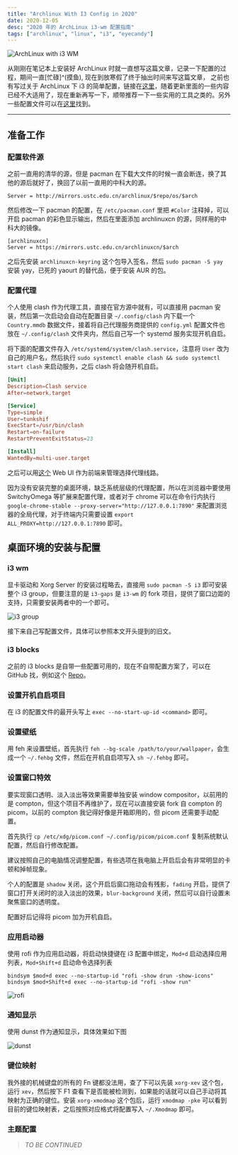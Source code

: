 ```yaml
---
title: "Archlinux With I3 Config in 2020"
date: 2020-12-05
desc: "2020 年的 ArchLinux i3-wm 配置指南"
tags: ["archlinux", "linux", "i3", "eyecandy"]
---
```



![ArchLinux with i3 WM](https://i.loli.net/2021/01/23/BCrkQaVDKloiv6y.png)

从刚刚在笔记本上安装好 ArchLinux 时就一直想写这篇文章，记录一下配置的过程，期间一直[忙碌]^(摸鱼), 现在到放寒假了终于抽出时间来写这篇文章，
之前也有写过关于 ArchLinux 下 i3 的简单配置，链接在[这里][0]，随着更新里面的一些内容已经不大适用了，现在重新再写一下，顺带推荐一下一些实用的工具之类的。另外一些配置文件可以在[这里][1]找到。

---

## 准备工作

### 配置软件源

之前一直用的清华的源，但是 pacman 在下载大文件的时候一直会断连，换了其他的源后就好了，换回了以前一直用的中科大的源。

```
Server = http://mirrors.ustc.edu.cn/archlinux/$repo/os/$arch
```

然后修改一下 pacman 的配置，在 `/etc/pacman.conf` 里把 `#Color` 注释掉，可以开启 pacman 的彩色显示输出，然后在里面添加 archlinuxcn 的源，同样用的中科大的镜像。

```
[archlinuxcn]
Server = https://mirrors.ustc.edu.cn/archlinuxcn/$arch
```

之后先安装 `archlinuxcn-keyring` 这个包导入签名，然后 `sudo pacman -S yay` 安装 yay，已死的 yaourt 的替代品，便于安装 AUR 的包。

### 配置代理

个人使用 clash 作为代理工具，直接在官方源中就有，可以直接用 pacman 安装，然后第一次启动会自动在配置目录 `~/.config/clash` 内下载一个 `Country.mmdb` 数据文件，接着将自己代理服务商提供的 `config.yml` 配置文件也放在 `~/.config/clash` 文件夹内，然后自己写一个 systemd 服务实现开机自启。

将下面的配置文件存入 `/etc/systemd/system/clash.service`，注意将 `User` 改为自己的用户名，然后执行 `sudo systemctl enable clash && sudo systemctl start clash` 来启动服务，之后 clash 将会随开机自启。

```conf
[Unit]
Description=Clash service
After=network.target

[Service]
Type=simple
User=tunkshif
ExecStart=/usr/bin/clash
Restart=on-failure
RestartPreventExitStatus=23

[Install]
WantedBy=multi-user.target
```

之后可以用[这个][2] Web UI 作为前端来管理选择代理线路。

因为没有安装完整的桌面环境，缺乏系统层级的代理配置，所以在浏览器中要使用 SwitchyOmega 等扩展来配置代理，或者对于 chrome 可以在命令行内执行 `google-chrome-stable --proxy-server="http://127.0.0.1:7890"` 来配置浏览器的全局代理，对于终端内只需要设置 `export ALL_PROXY=http://127.0.0.1:7890` 即可。

## 桌面环境的安装与配置

### i3 wm

显卡驱动和 Xorg Server 的安装过程略去，直接用 `sudo pacman -S i3` 即可安装整个 i3 group，但要注意的是 `i3-gaps` 是 `i3-wm` 的 fork 项目，提供了窗口边距的支持，只需要安装两者中的一个即可。

![i3 group](https://i.loli.net/2021/01/23/3qTPvLGZzkM7nCQ.png)

接下来自己写配置文件，具体可以参照本文开头提到的旧文。

### i3 blocks

之前的 i3 blocks 是自带一些配置可用的，现在不自带配置方案了，可以在 GitHub 找，例如这个 [Repo][3]。

### 设置开机自启项目

在 i3 的配置文件的最开头写上 `exec --no-start-up-id <command>` 即可。

### 设置壁纸

用 feh 来设置壁纸，首先执行 `feh --bg-scale /path/to/your/wallpaper`，会生成一个 `~/.fehbg` 文件，然后在开机自启项写入 `sh ~/.fehbg` 即可。

### 设置窗口特效

要实现窗口透明、淡入淡出等效果需要单独安装 window compositor，以前用的是 compton，但这个项目不再维护了，现在可以直接安装 fork 自 compton 的 picom，以前的 compton 我记得好像是开箱即用的，但 picom 还需要手动配置。

首先执行 `cp /etc/xdg/picom.conf ~/.config/picom/picom.conf` 复制系统默认配置，然后自行修改配置。

建议按照自己的电脑情况调整配置，有些选项在我电脑上开启后会有非常明显的卡顿和掉帧现象。

个人的配置是 `shadow` 关闭，这个开启后窗口拖动会有残影，`fading` 开启，提供了窗口打开关闭时的淡入淡出的效果，`blur-background` 关闭，然后可以自行设置未聚焦窗口的透明度。

配置好后记得将 picom 加为开机自启。

### 应用启动器

使用 rofi 作为应用启动器，将启动快捷键在 i3 配置中绑定，`Mod+d` 启动选择应用列表，`Mod+Shift+d` 启动命令选择列表

```
bindsym $mod+d exec --no-startup-id "rofi -show drun -show-icons"
bindsym $mod+Shift+d exec --no-startup-id "rofi -show run"
```

![rofi](https://i.loli.net/2021/01/23/HdfgBADlb6WZios.png)

### 通知显示

使用 dunst 作为通知显示，具体效果如下图

![dunst](https://i.loli.net/2021/01/23/I7ErN4qGtb2DuPQ.png)

### 键位映射

我外接的机械键盘的所有的 Fn 键都没法用，查了下可以先装 `xorg-xev` 这个包，运行 `xev`，然后按下 F1 查看下是否能被检测到，如果能的话就可以自己手动将其映射为正确的键位。安装 `xorg-xmodmap` 这个包后，运行 `xmodmap -pke` 可以看到目前的键位映射表，之后按照对应格式将配置写入 `~/.Xmodmap` 即可。

### 主题配置

> _TO BE CONTINUED_

[0]: https://tunkshif.github.io/linux/i3-config.html
[1]: https://github.com/TunkShif/dotfiles
[2]: http://yacd.haishan.me/
[3]: https://github.com/vivien/i3blocks-contrib

